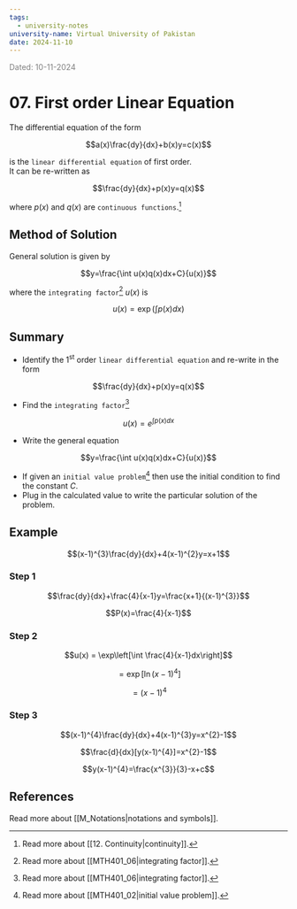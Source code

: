 ```yaml
---
tags:
  - university-notes
university-name: Virtual University of Pakistan
date: 2024-11-10
---
```


<span style="color: gray;">Dated: 10-11-2024</span>

# 07. First order Linear Equation

The differential equation of the form  

$$a(x)\frac{dy}{dx}+b(x)y=c(x)$$

is the `linear differential equation` of first order.  
It can be re-written as  

$$\frac{dy}{dx}+p(x)y=q(x)$$

where $p(x)$ and $q(x)$ are `continuous functions`.[^1]

## Method of Solution

General solution is given by  

$$y=\frac{\int u(x)q(x)dx+C}{u(x)}$$

where the `integrating factor`[^2] $u(x)$ is  

$$u(x)=\exp\left(\int p(x)dx\right)$$

## Summary

- Identify the $1^{\text{st}}$ order `linear differential equation` and re-write in the form  

$$\frac{dy}{dx}+p(x)y=q(x)$$

- Find the `integrating factor`[^2] 

$$u(x)=e^{\int p(x)dx}$$

- Write the general equation  

$$y=\frac{\int u(x)q(x)dx+C}{u(x)}$$

- If given an `initial value problem`[^3] then use the initial condition to find the constant $C$.
- Plug in the calculated value to write the particular solution of the problem.

## Example

$$(x-1)^{3}\frac{dy}{dx}+4(x-1)^{2}y=x+1$$

### Step 1

$$\frac{dy}{dx}+\frac{4}{x-1}y=\frac{x+1}{(x-1)^{3}}$$

$$P(x)=\frac{4}{x-1}$$

### Step 2

$$u(x) = \exp\left[\int \frac{4}{x-1}dx\right]$$

$$=\exp[\ln(x-1)^{4}]$$

$$=(x-1)^{4}$$

### Step 3

$$(x-1)^{4}\frac{dy}{dx}+4(x-1)^{3}y=x^{2}-1$$

$$\frac{d}{dx}[y(x-1)^{4}]=x^{2}-1$$

$$y(x-1)^{4}=\frac{x^{3}}{3}-x+c$$

## References

Read more about [[M_Notations|notations and symbols]].

[^1]: Read more about [[12. Continuity|continuity]].
[^2]: Read more about [[MTH401_06|integrating factor]].
[^3]: Read more about [[MTH401_02|initial value problem]].